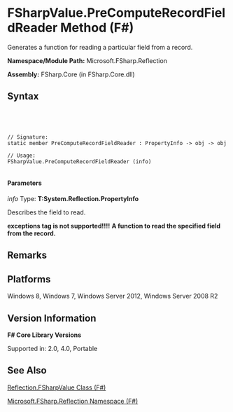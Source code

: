 # FSharpValue.PreComputeRecordFieldReader Method (F#)

Generates a function for reading a particular field from a record.

**Namespace/Module Path:** Microsoft.FSharp.Reflection

**Assembly:** FSharp.Core (in FSharp.Core.dll)


## Syntax



```




// Signature:
static member PreComputeRecordFieldReader : PropertyInfo -> obj -> obj

// Usage:
FSharpValue.PreComputeRecordFieldReader (info)


```





#### Parameters
*info*
Type: **T:System.Reflection.PropertyInfo**


Describes the field to read.



**exceptions tag is not supported!!!!**
**A function to read the specified field from the record.**
## Remarks

## Platforms
Windows 8, Windows 7, Windows Server 2012, Windows Server 2008 R2


## Version Information
**F# Core Library Versions**

Supported in: 2.0, 4.0, Portable




## See Also
[Reflection.FSharpValue Class &#40;F&#35;&#41;](Reflection.FSharpValue-Class-%5BFSharp%5D.md)

[Microsoft.FSharp.Reflection Namespace &#40;F&#35;&#41;](Microsoft.FSharp.Reflection-Namespace-%5BFSharp%5D.md)

